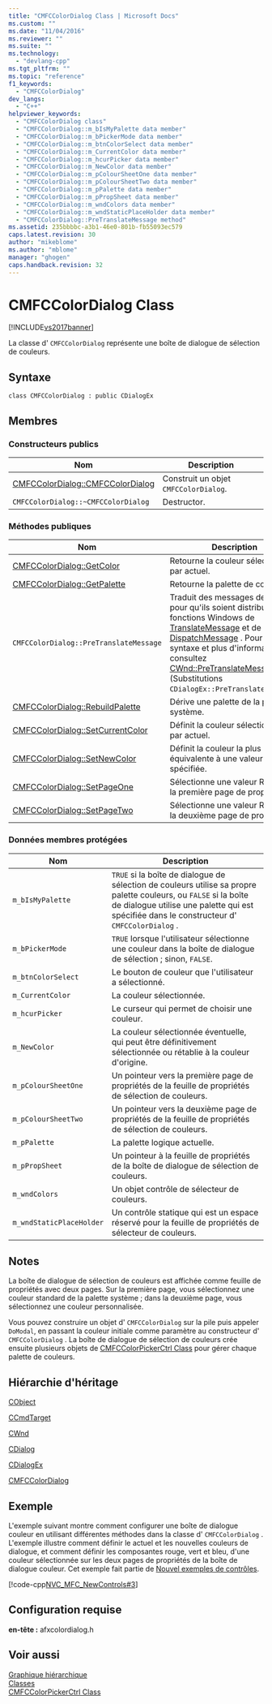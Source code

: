 ```yaml
---
title: "CMFCColorDialog Class | Microsoft Docs"
ms.custom: ""
ms.date: "11/04/2016"
ms.reviewer: ""
ms.suite: ""
ms.technology: 
  - "devlang-cpp"
ms.tgt_pltfrm: ""
ms.topic: "reference"
f1_keywords: 
  - "CMFCColorDialog"
dev_langs: 
  - "C++"
helpviewer_keywords: 
  - "CMFCColorDialog class"
  - "CMFCColorDialog::m_bIsMyPalette data member"
  - "CMFCColorDialog::m_bPickerMode data member"
  - "CMFCColorDialog::m_btnColorSelect data member"
  - "CMFCColorDialog::m_CurrentColor data member"
  - "CMFCColorDialog::m_hcurPicker data member"
  - "CMFCColorDialog::m_NewColor data member"
  - "CMFCColorDialog::m_pColourSheetOne data member"
  - "CMFCColorDialog::m_pColourSheetTwo data member"
  - "CMFCColorDialog::m_pPalette data member"
  - "CMFCColorDialog::m_pPropSheet data member"
  - "CMFCColorDialog::m_wndColors data member"
  - "CMFCColorDialog::m_wndStaticPlaceHolder data member"
  - "CMFCColorDialog::PreTranslateMessage method"
ms.assetid: 235bbbbc-a3b1-46e0-801b-fb55093ec579
caps.latest.revision: 30
author: "mikeblome"
ms.author: "mblome"
manager: "ghogen"
caps.handback.revision: 32
---
```

# CMFCColorDialog Class
[!INCLUDE[vs2017banner](../../assembler/inline/includes/vs2017banner.md)]

La classe d' `CMFCColorDialog` représente une boîte de dialogue de sélection de couleurs.  
  
## Syntaxe  
  
```  
class CMFCColorDialog : public CDialogEx  
```  
  
## Membres  
  
### Constructeurs publics  
  
|Nom|Description|  
|---------|-----------------|  
|[CMFCColorDialog::CMFCColorDialog](../Topic/CMFCColorDialog::CMFCColorDialog.md)|Construit un objet `CMFCColorDialog`.|  
|`CMFCColorDialog::~CMFCColorDialog`|Destructor.|  
  
### Méthodes publiques  
  
|Nom|Description|  
|---------|-----------------|  
|[CMFCColorDialog::GetColor](../Topic/CMFCColorDialog::GetColor.md)|Retourne la couleur sélectionnée par actuel.|  
|[CMFCColorDialog::GetPalette](../Topic/CMFCColorDialog::GetPalette.md)|Retourne la palette de couleurs.|  
|`CMFCColorDialog::PreTranslateMessage`|Traduit des messages de fenêtre pour qu'ils soient distribués aux fonctions Windows de [TranslateMessage](http://msdn.microsoft.com/library/windows/desktop/ms644955) et de [DispatchMessage](http://msdn.microsoft.com/library/windows/desktop/ms644934) .  Pour la syntaxe et plus d'informations, consultez [CWnd::PreTranslateMessage](../Topic/CWnd::PreTranslateMessage.md).  \(Substitutions `CDialogEx::PreTranslateMessage`.\)|  
|[CMFCColorDialog::RebuildPalette](../Topic/CMFCColorDialog::RebuildPalette.md)|Dérive une palette de la palette système.|  
|[CMFCColorDialog::SetCurrentColor](../Topic/CMFCColorDialog::SetCurrentColor.md)|Définit la couleur sélectionnée par actuel.|  
|[CMFCColorDialog::SetNewColor](../Topic/CMFCColorDialog::SetNewColor.md)|Définit la couleur la plus équivalente à une valeur RVB spécifiée.|  
|[CMFCColorDialog::SetPageOne](../Topic/CMFCColorDialog::SetPageOne.md)|Sélectionne une valeur RVB pour la première page de propriétés.|  
|[CMFCColorDialog::SetPageTwo](../Topic/CMFCColorDialog::SetPageTwo.md)|Sélectionne une valeur RVB pour la deuxième page de propriétés.|  
  
### Données membres protégées  
  
|Nom|Description|  
|---------|-----------------|  
|`m_bIsMyPalette`|`TRUE` si la boîte de dialogue de sélection de couleurs utilise sa propre palette couleurs, ou `FALSE` si la boîte de dialogue utilise une palette qui est spécifiée dans le constructeur d' `CMFCColorDialog` .|  
|`m_bPickerMode`|`TRUE` lorsque l'utilisateur sélectionne une couleur dans la boîte de dialogue de sélection ; sinon, `FALSE`.|  
|`m_btnColorSelect`|Le bouton de couleur que l'utilisateur a sélectionné.|  
|`m_CurrentColor`|La couleur sélectionnée.|  
|`m_hcurPicker`|Le curseur qui permet de choisir une couleur.|  
|`m_NewColor`|La couleur sélectionnée éventuelle, qui peut être définitivement sélectionnée ou rétablie à la couleur d'origine.|  
|`m_pColourSheetOne`|Un pointeur vers la première page de propriétés de la feuille de propriétés de sélection de couleurs.|  
|`m_pColourSheetTwo`|Un pointeur vers la deuxième page de propriétés de la feuille de propriétés de sélection de couleurs.|  
|`m_pPalette`|La palette logique actuelle.|  
|`m_pPropSheet`|Un pointeur à la feuille de propriétés de la boîte de dialogue de sélection de couleurs.|  
|`m_wndColors`|Un objet contrôle de sélecteur de couleurs.|  
|`m_wndStaticPlaceHolder`|Un contrôle statique qui est un espace réservé pour la feuille de propriétés de sélecteur de couleurs.|  
  
## Notes  
 La boîte de dialogue de sélection de couleurs est affichée comme feuille de propriétés avec deux pages.  Sur la première page, vous sélectionnez une couleur standard de la palette système ; dans la deuxième page, vous sélectionnez une couleur personnalisée.  
  
 Vous pouvez construire un objet d' `CMFCColorDialog` sur la pile puis appeler `DoModal`, en passant la couleur initiale comme paramètre au constructeur d' `CMFCColorDialog` .  La boîte de dialogue de sélection de couleurs crée ensuite plusieurs objets de [CMFCColorPickerCtrl Class](../../mfc/reference/cmfccolorpickerctrl-class.md) pour gérer chaque palette de couleurs.  
  
## Hiérarchie d'héritage  
 [CObject](../../mfc/reference/cobject-class.md)  
  
 [CCmdTarget](../../mfc/reference/ccmdtarget-class.md)  
  
 [CWnd](../../mfc/reference/cwnd-class.md)  
  
 [CDialog](../../mfc/reference/cdialog-class.md)  
  
 [CDialogEx](../../mfc/reference/cdialogex-class.md)  
  
 [CMFCColorDialog](../../mfc/reference/cmfccolordialog-class.md)  
  
## Exemple  
 L'exemple suivant montre comment configurer une boîte de dialogue couleur en utilisant différentes méthodes dans la classe d' `CMFCColorDialog` .  L'exemple illustre comment définir le actuel et les nouvelles couleurs de dialogue, et comment définir les composantes rouge, vert et bleu, d'une couleur sélectionnée sur les deux pages de propriétés de la boîte de dialogue couleur.  Cet exemple fait partie de [Nouvel exemples de contrôles](../../top/visual-cpp-samples.md).  
  
 [!code-cpp[NVC_MFC_NewControls#3](../../mfc/reference/codesnippet/CPP/cmfccolordialog-class_1.cpp)]  
  
## Configuration requise  
 **en\-tête :** afxcolordialog.h  
  
## Voir aussi  
 [Graphique hiérarchique](../../mfc/hierarchy-chart.md)   
 [Classes](../../mfc/reference/mfc-classes.md)   
 [CMFCColorPickerCtrl Class](../../mfc/reference/cmfccolorpickerctrl-class.md)